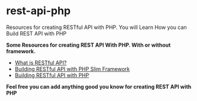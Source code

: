 # rest-api-php
Resources for creating RESTful API with PHP. You will Learn How you can Build REST API with PHP


**Some Resources for creating REST API With PHP. With or without framework.**

* [What is RESTful API?](https://www.youtube.com/watch?v=Q-BpqyOT3a8)
* [Building RESTful API with PHP Slim Framework](https://www.youtube.com/watch?v=DHUxnUX7Y2Y)
* [Building RESTful API with PHP](https://www.codeofaninja.com/2017/02/create-simple-rest-api-in-php.html)

**Feel free you can add anything good you know for creating REST API with PHP**

